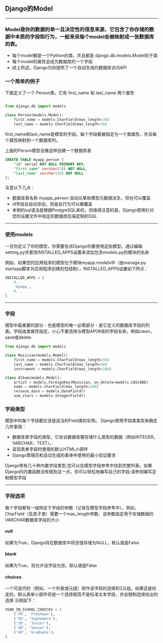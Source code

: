 ## Django的Model
***
### Model是你的数据的单一且决定性的信息来源，它包含了你存储的数据中本质的字段和行为，一般来说每个model会被映射成一张数据库的表。
- 每个model都是一个Python的类，并且都是 django.db.models.Model的子类
- 每个model的属性会成为数据库的一个字段
- 综上所述，Django为你提供了一个自动生成的数据库访问API

### 一个简单的例子
下面定义了一个 Person类，它有 first_name 和 last_name 两个属性
```python

from django.db import models

class Person(models.Model):
    first_name = models.CharField(max_length=30)
    last_name = models.CharField(max_length=30)

```
first_name和last_name是模型的字段。每个字段都被指定为一个类属性，并且每个属性映射到一个数据库列。

上面的Person模型会像这样创建一个数据库表
```sql
CREATE TABLE myapp_person (
    "id" serial NOT NULL PRIMARY KEY,
    "first_name" varchar(30) NOT NULL,
    "last_name" varchar(30) NOT NULL
);

```
注意以下几点：
- 数据库表名称 myapp_person 自动从某些模型元数据派生，但也可以覆盖
- id字段会自动添加，但是此行为可以被覆盖
- 本例的sql语法是根据PostgreSQL来的，但值得注意的是，Django使用针对您的设置文件中指定的数据库后端定制的SQL
---
### 使用models
一旦你定义了你的模型，你需要告诉Django你要使用这些模型。通过编辑setting.py并更改INSTALLED_APPS设置来添加包含models.py的模块的名称

例如，如果您的应用程序的模型位于模块myapp.models中（由manage.py startapp脚本为应用程序创建的包结构），INSTALLED_APPS设置如下所示：

```python
INSTALLED_APPS = [
    #...
    'myapp',
    #...
]
```
---
### 字段
模型中最重要的部分 - 也是模型的唯一必需部分 - 是它定义的数据库字段的列表。字段由类属性指定。小心不要选择与模型API冲突的字段名称，例如clean，save或delete

```python
from django.db import models

class Musician(models.Model):
    first_name = models.CharField(max_length=50)
    last_name = models.CharField(max_length=50)
    instrument = models.CharField(max_length=100)

class Album(models.Model):
    artist = models.ForeignKey(Musician, on_delete=models.CASCADE)
    name = models.CharField(max_length=100)
    release_date = models.DateField()
    num_stars = models.IntegerField()
```

### 字段类型
模型中的每个字段都应该是适当的Field类的实例。 Django使用字段类类型来确定几件事情：
- 数据库表字段的类型，它告诉数据库要存储什么类型的数据（例如INTEGER，VARCHAR，TEXT）。
- 呈现表单字段时使用的默认HTML小部件
- Django管理员和自动生成的表单中使用的最小验证要求

Django带有几十种内置字段类型;您可以在模型字段参考中找到完整列表。如果Django的内置函数没有做到这一点，你可以轻松地编写自己的字段;请参阅编写定制模型字段

---
### 字段选项
每个字段都有一组特定于字段的参数（记录在模型字段参考中）。例如，CharField（及其子类）需要一个max_length参数，该参数指定用于存储数据的VARCHAR数据库字段的大小

#### null 
如果为True，Django将在数据库中将空值存储为NULL。默认值是False

#### blank
如果为True，则允许该字段为空。默认值是False

#### choices

一个可迭代的（例如，一个列表或元组）用作该字段的选择的2元组。如果这是给定的，默认表单小部件将是一个选择框而不是标准文本字段，并会限制选择给出的选择
示例如下：
```python
YEAR_IN_SCHOOL_CHOICES = (
    ('FR', 'Freshman'),
    ('SO', 'Sophomore'),
    ('JR', 'Junior'),
    ('SR', 'Senior'),
    ('GR', 'Graduate'),
)

```